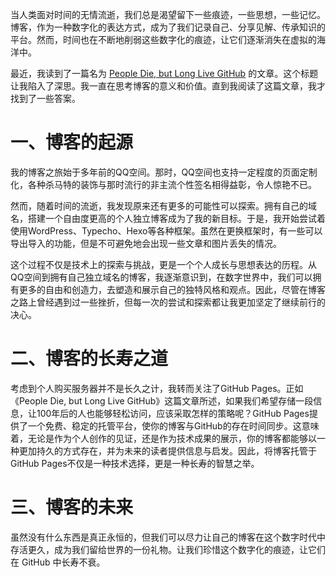 当人类面对时间的无情流逝，我们总是渴望留下一些痕迹，一些思想，一些记忆。博客，作为一种数字化的表达方式，成为了我们记录自己、分享见解、传承知识的平台。然而，时间也在不断地削弱这些数字化的痕迹，让它们逐渐消失在虚拟的海洋中。

最近，我读到了一篇名为 [People Die, but Long Live GitHub](https://laike9m.com/blog/people-die-but-long-live-github,122/) 的文章。这个标题让我陷入了深思。我一直在思考博客的意义和价值。直到我阅读了这篇文章，我才找到了一些答案。
# 一、博客的起源
我的博客之旅始于多年前的QQ空间。那时，QQ空间也支持一定程度的页面定制化，各种杀马特的装饰与那时流行的非主流个性签名相得益彰，令人惊艳不已。

然而，随着时间的流逝，我发现原来还有更多的可能性可以探索。拥有自己的域名，搭建一个自由度更高的个人独立博客成为了我的新目标。于是，我开始尝试着使用WordPress、Typecho、Hexo等各种框架。虽然在更换框架时，有一些可以导出导入的功能，但是不可避免地会出现一些文章和图片丢失的情况。

这个过程不仅是技术上的探索与挑战，更是一个个人成长与思想表达的历程。从QQ空间到拥有自己独立域名的博客，我逐渐意识到，在数字世界中，我们可以拥有更多的自由和创造力，去塑造和展示自己的独特风格和观点。因此，尽管在博客之路上曾经遇到过一些挫折，但每一次的尝试和探索都让我更加坚定了继续前行的决心。

# 二、博客的长寿之道
考虑到个人购买服务器并不是长久之计，我转而关注了GitHub Pages。正如《People Die, but Long Live GitHub》这篇文章所述，如果我们希望存储一段信息，让100年后的人也能够轻松访问，应该采取怎样的策略呢？GitHub Pages提供了一个免费、稳定的托管平台，使你的博客与GitHub的存在时间同步。这意味着，无论是作为个人创作的见证，还是作为技术成果的展示，你的博客都能够以一种更加持久的方式存在，并为未来的读者提供信息与启发。因此，将博客托管于GitHub Pages不仅是一种技术选择，更是一种长寿的智慧之举。
# 三、博客的未来
虽然没有什么东西是真正永恒的，但我们可以尽力让自己的博客在这个数字时代中存活更久，成为我们留给世界的一份礼物。让我们珍惜这个数字化的痕迹，让它们在 GitHub 中长寿不衰。